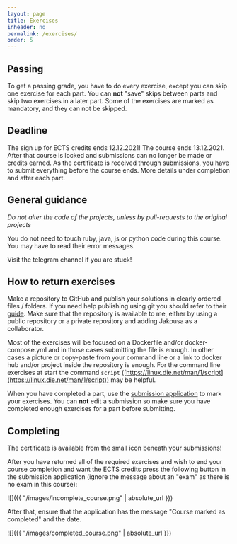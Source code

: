 ```yaml
---
layout: page
title: Exercises
inheader: no
permalink: /exercises/
order: 5
---
```


## Passing ##

To get a passing grade, you have to do every exercise, except you can skip one exercise for each part. You can **not** "save" skips between parts and skip two exercises in a later part. Some of the exercises are marked as mandatory, and they can not be skipped.

## Deadline ##

The sign up for ECTS credits ends 12.12.2021! The course ends 13.12.2021. After that course is locked and submissions can no longer be made or credits earned. As the certificate is received through submissions, you have to submit everything before the course ends. More details under completion and after each part.

## General guidance ##

*Do not alter the code of the projects, unless by pull-requests to the original projects*

You do not need to touch ruby, java, js or python code during this course. You may have to read their error messages.

Visit the telegram channel if you are stuck!

## How to return exercises ##

Make a repository to GitHub and publish your solutions in clearly ordered files / folders.
If you need help publishing using git you should refer to their [guide](https://guides.github.com/activities/hello-world/). Make sure that the repository is available to me, either by using a public repository or a private repository and adding Jakousa as a collaborator.

Most of the exercises will be focused on a Dockerfile and/or docker-compose.yml and in those cases submitting the file is enough. In other cases a picture or copy-paste from your command line or a link to docker hub and/or project inside the repository is enough. For the command line exercises at start the command `script` ([https://linux.die.net/man/1/script](https://linux.die.net/man/1/script)) may be helpful.

When you have completed a part, use the [submission application](https://studies.cs.helsinki.fi/stats/courses/docker2021) to mark your exercises. You can **not** edit a submission so make sure you have completed enough exercises for a part before submitting.

## Completing ##

The certificate is available from the small icon beneath your submissions!

After you have returned all of the required exercises and wish to end your course completion and want the ECTS credits press the following button in the submission application (ignore the message about an "exam" as there is no exam in this course):

![]({{ "/images/incomplete_course.png" | absolute_url }})

After that, ensure that the application has the message "Course marked as completed" and the date. 

![]({{ "/images/completed_course.png" | absolute_url }})

